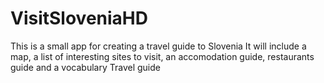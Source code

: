 # VisitSloveniaHD
This is a small app for creating a travel guide to Slovenia
It will include a map, a list of interesting sites to visit, an accomodation guide, restaurants guide and a vocabulary
Travel guide
